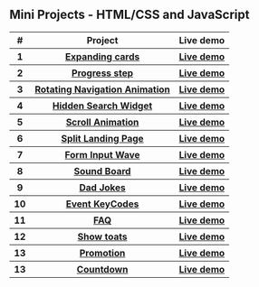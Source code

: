 ## Mini Projects - HTML/CSS and JavaScript
   <table>
        <tr>
            <th>#</th>
            <th>Project</th>
            <th>Live demo</th>
        </tr>
        <tr>
            <th>1</th>
            <th><a href="https://github.com/phantranthelinh/projects-in-50-days/tree/main/expanding%20cards">Expanding cards</a></th>
            <th><a target="_blank" href="https://phantranthelinh.github.io/mini-projects/expanding%20cards//">Live demo</a></th>
        </tr>
        <tr>
            <th>2</th>
            <th><a href="https://github.com/phantranthelinh/projects-in-50-days/tree/main/progress%20step">Progress step</a></th>
            <th><a target="_blank" href="https://phantranthelinh.github.io/mini-projects/progress%20step/">Live demo</a></th>
        </tr>
      <tr>
            <th>3</th>
            <th><a href="https://github.com/phantranthelinh/mini-projects/tree/main/rotating%20navigation">Rotating Navigation Animation</a></th>
            <th><a target="_blank" href="https://phantranthelinh.github.io/mini-projects/rotating%20navigation/">Live demo</a></th>
        </tr>
    <tr>
            <th>4</th>
            <th><a href="https://github.com/phantranthelinh/mini-projects/tree/main/hidden%20search%20widget">Hidden Search Widget</a></th>
            <th><a target="_blank" href="https://phantranthelinh.github.io/mini-projects/hidden%20search%20widget/">Live demo</a></th>
        </tr>
     <tr>
            <th>5</th>
            <th><a href="https://github.com/phantranthelinh/mini-projects/tree/main/scroll-animation">Scroll Animation</a></th>
            <th><a target="_blank" href="https://phantranthelinh.github.io/mini-projects/scroll-animation/">Live demo</a></th>
        </tr>
   <tr>
            <th>6</th>
            <th><a href="https://github.com/phantranthelinh/mini-projects/tree/main/split-landing-page">Split Landing Page</a></th>
            <th><a target="_blank" href="https://phantranthelinh.github.io/mini-projects/split-landing-page/">Live demo</a></th>
        </tr>
      <tr>
            <th>7</th>
            <th><a href="https://github.com/phantranthelinh/mini-projects/tree/main/form-wave">Form Input Wave</a></th>
            <th><a target="_blank" href="https://phantranthelinh.github.io/mini-projects/form-wave/">Live demo</a></th>
        </tr>
      <tr>
            <th>8</th>
            <th><a href="https://github.com/phantranthelinh/mini-projects/tree/main/sound-board">Sound Board</a></th>
            <th><a target="_blank" href="https://phantranthelinh.github.io/mini-projects/sound-board/">Live demo</a></th>
        </tr>
       <tr>
            <th>9</th>
            <th><a href="https://github.com/phantranthelinh/mini-projects/tree/main/Dad-jokes">Dad Jokes</a></th>
            <th><a target="_blank" href="https://phantranthelinh.github.io/mini-projects/Dad-jokes/">Live demo</a></th>
        </tr>
     <tr>
            <th>10</th>
            <th><a href="https://github.com/phantranthelinh/mini-projects/tree/main/event-keycodes">Event KeyCodes</a></th>
            <th><a target="_blank" href="https://phantranthelinh.github.io/mini-projects/event-keycodes/">Live demo</a></th>
        </tr>
        <tr>
            <th>11</th>
            <th><a href="https://github.com/phantranthelinh/mini-projects/tree/main/faq">FAQ</a></th>
            <th><a target="_blank" href="https://phantranthelinh.github.io/mini-projects/faq/">Live demo</a></th>
        </tr>
   <tr>
            <th>12</th>
            <th><a href="https://github.com/phantranthelinh/mini-projects/tree/main/show_toats">Show toats</a></th>
            <th><a target="_blank" href="https://phantranthelinh.github.io/mini-projects/show_toats/">Live demo</a></th>
        </tr>
      <tr>
            <th>13</th>
            <th><a href="https://github.com/phantranthelinh/mini-projects/tree/main/promotion">Promotion</a></th>
            <th><a target="_blank" href="https://phantranthelinh.github.io/mini-projects/promotion/">Live demo</a></th>
        </tr>
     <tr>
            <th>13</th>
            <th><a href="https://github.com/phantranthelinh/mini-projects/tree/main/countdown">Countdown</a></th>
            <th><a target="_blank" href="https://phantranthelinh.github.io/mini-projects/countdown/">Live demo</a></th>
        </tr>
    </table>

